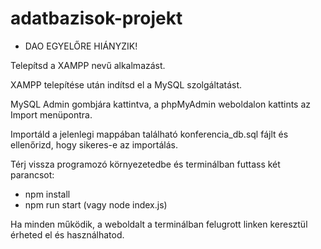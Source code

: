 # adatbazisok-projekt

- DAO EGYELŐRE HIÁNYZIK!

Telepítsd a XAMPP nevű alkalmazást.

XAMPP telepítése után indítsd el a MySQL szolgáltatást.

MySQL Admin gombjára kattintva, a phpMyAdmin weboldalon kattints az Import menüpontra.

Importáld a jelenlegi mappában található konferencia_db.sql fájlt és ellenőrizd, hogy sikeres-e az importálás.

Térj vissza programozó környezetedbe és terminálban futtass két parancsot:
  - npm install
  - npm run start (vagy node index.js)

Ha minden működik, a weboldalt a terminálban felugrott linken keresztül érheted el és használhatod.
